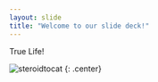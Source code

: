 ```yaml
---
layout: slide
title: "Welcome to our slide deck!"
---
```


True Life!

![steroidtocat](https://octodex.github.com/images/steroidtocat.png)
{: .center}
